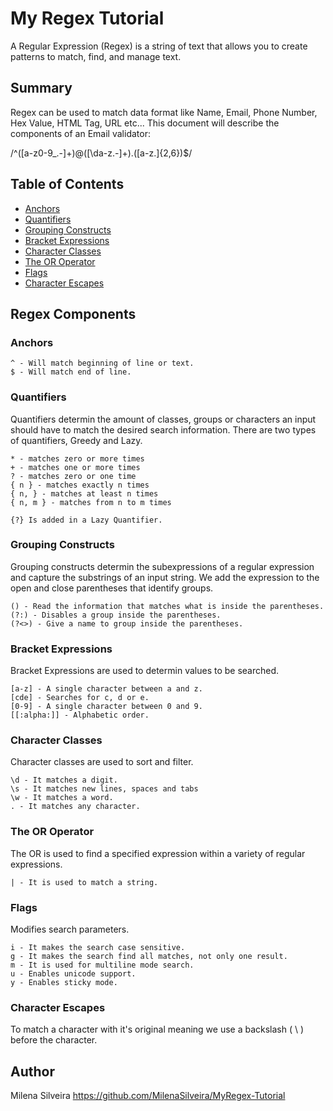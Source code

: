 # My Regex Tutorial

A Regular Expression (Regex) is a string of text that allows you to create patterns to match, find, and manage text.

## Summary

Regex can be used to match data format like Name, Email, Phone Number, Hex Value, HTML Tag, URL etc...
This document will describe the components of an Email validator:

/^([a-z0-9_\.-]+)@([\da-z\.-]+)\.([a-z\.]{2,6})$/

## Table of Contents

- [Anchors](#anchors)
- [Quantifiers](#quantifiers)
- [Grouping Constructs](#grouping-constructs)
- [Bracket Expressions](#bracket-expressions)
- [Character Classes](#character-classes)
- [The OR Operator](#the-or-operator)
- [Flags](#flags)
- [Character Escapes](#character-escapes)

## Regex Components

### Anchors

```
^ - Will match beginning of line or text.
$ - Will match end of line.
```
### Quantifiers

Quantifiers determin the amount of classes, groups or characters an input should have to match the desired search information.
There are two types of quantifiers, Greedy and Lazy.
```
* - matches zero or more times
+ - matches one or more times
? - matches zero or one time
{ n } - matches exactly n times
{ n, } - matches at least n times
{ n, m } - matches from n to m times

{?} Is added in a Lazy Quantifier.
```

### Grouping Constructs

Grouping constructs determin the subexpressions of a regular expression and capture the substrings of an input string. 
We add the expression to the open and close parentheses that identify groups.

```
() - Read the information that matches what is inside the parentheses.
(?:) - Disables a group inside the parentheses.
(?<>) - Give a name to group inside the parentheses.
```


### Bracket Expressions

Bracket Expressions are used to determin values to be searched. 
```
[a-z] - A single character between a and z.
[cde] - Searches for c, d or e.
[0-9] - A single character between 0 and 9.
[[:alpha:]] - Alphabetic order.

```
### Character Classes

Character classes are used to sort and filter.

```
\d - It matches a digit.
\s - It matches new lines, spaces and tabs
\w - It matches a word.
. - It matches any character.
```

### The OR Operator

The OR is used to find a specified expression within a variety of regular expressions.

```
| - It is used to match a string.
```

### Flags

Modifies search parameters.

```
i - It makes the search case sensitive.
g - It makes the search find all matches, not only one result.
m - It is used for multiline mode search.
u - Enables unicode support.
y - Enables sticky mode.

```

### Character Escapes

To match a character with it's original meaning we use a backslash ( \ ) before the character.


## Author

Milena Silveira
https://github.com/MilenaSilveira/MyRegex-Tutorial